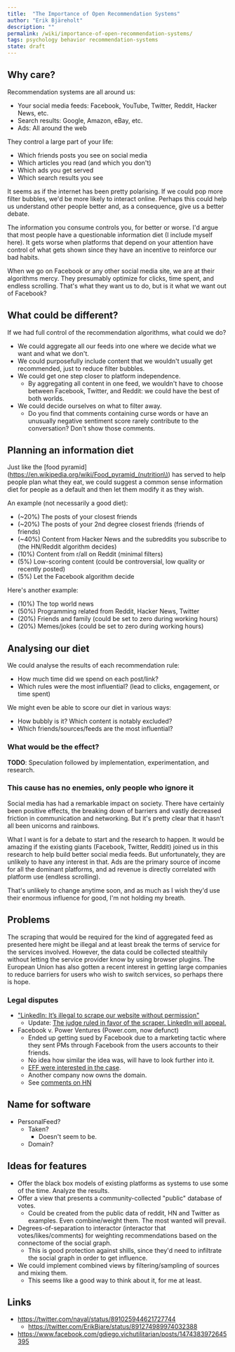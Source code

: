 ```yaml
---
title:  "The Importance of Open Recommendation Systems"
author: "Erik Bjäreholt"
description: ""
permalink: /wiki/importance-of-open-recommendation-systems/
tags: psychology behavior recommendation-systems
state: draft
---
```


<!-- TODO: Reference "Decentralized Social Networks Won't Work" - https://news.ycombinator.com/item?id=15244596 -->
<!-- TODO: Add note that recommendation systems are reinforcing clickbait -->

## Why care? 

Recommendation systems are all around us:

 - Your social media feeds: Facebook, YouTube, Twitter, Reddit, Hacker News, etc.
 - Search results: Google, Amazon, eBay, etc.
 - Ads: All around the web

They control a large part of your life:

 - Which friends posts you see on social media
 - Which articles you read (and which you don't)
 - Which ads you get served
 - Which search results you see

It seems as if the internet has been pretty polarising. If we could pop more filter bubbles, we'd be more likely to interact online. Perhaps this could help us understand other people better and, as a consequence, give us a better debate.

The information you consume controls you, for better or worse. I'd argue that most people have a questionable information diet (I include myself here). It gets worse when platforms that depend on your attention have control of what gets shown since they have an incentive to reinforce our bad habits.

When we go on Facebook or any other social media site, we are at their algorithms mercy. They presumably optimize for clicks, time spent, and endless scrolling. That's what they want us to do, but is it what we want out of Facebook?

## What could be different?

If we had full control of the recommendation algorithms, what could we do?

 - We could aggregate all our feeds into one where we decide what we want and what we don't.
 - We could purposefully include content that we wouldn't usually get recommended, just to reduce filter bubbles.
 - We could get one step closer to platform independence. 
   - By aggregating all content in one feed, we wouldn't have to choose between Facebook, Twitter, and Reddit: we could have the best of both worlds.
 - We could decide ourselves on what to filter away. 
   - Do you find that comments containing curse words or have an unusually negative sentiment score rarely contribute to the conversation? Don't show those comments.

## Planning an information diet

Just like the [food pyramid](https://en.wikipedia.org/wiki/Food_pyramid_(nutrition\)) has served to help people plan what they eat, we could suggest a common sense information diet for people as a default and then let them modify it as they wish.

An example (not necessarily a good diet):

 - (~20%) The posts of your closest friends
 - (~20%) The posts of your 2nd degree closest friends (friends of friends)
 - (~40%) Content from Hacker News and the subreddits you subscribe to (the HN/Reddit algorithm decides)
 - (10%) Content from r/all on Reddit  (minimal filters)
 - (5%) Low-scoring content (could be controversial, low quality or recently posted)
 - (5%) Let the Facebook algorithm decide

Here's another example:

 - (10%) The top world news
 - (50%) Programming related from Reddit, Hacker News, Twitter
 - (20%) Friends and family  (could be set to zero during working hours)
 - (20%) Memes/jokes  (could be set to zero during working hours)

## Analysing our diet

We could analyse the results of each recommendation rule:

 - How much time did we spend on each post/link? <!-- ActivityWatch could help with collecting click-data and measure engagement time -->
 - Which rules were the most influential? (lead to clicks, engagement, or time spent)

We might even be able to score our diet in various ways:

 - How bubbly is it? Which content is notably excluded?
 - Which friends/sources/feeds are the most influential?

### What would be the effect?

**TODO**: Speculation followed by implementation, experimentation, and research.

### This cause has no enemies, only people who ignore it

Social media has had a remarkable impact on society. There have certainly been positive effects, the breaking down of barriers and vastly decreased friction in communication and networking. But it's pretty clear that it hasn't all been unicorns and rainbows.

What I want is for a debate to start and the research to happen. It would be amazing if the existing giants (Facebook, Twitter, Reddit) joined us in this research to help build better social media feeds. But unfortunately, they are unlikely to have any interest in that. Ads are the primary source of income for all the dominant platforms, and ad revenue is directly correlated with platform use (endless scrolling). 

That's unlikely to change anytime soon, and as much as I wish they'd use their enormous influence for good, I'm not holding my breath.

## Problems 

The scraping that would be required for the kind of aggregated feed as presented here might be illegal and at least break the terms of service for the services involved. However, the data could be collected stealthily without letting the service provider know by using browser plugins. The European Union has also gotten a recent interest in getting large companies to reduce barriers for users who wish to switch services, so perhaps there is hope.

### Legal disputes

 - ["LinkedIn: It’s illegal to scrape our website without permission"](https://news.ycombinator.com/item?id=14891301)
    - Update: [The judge ruled in favor of the scraper. LinkedIn will appeal.](https://news.ycombinator.com/item?id=15012883)
 - Facebook v. Power Ventures (Power.com, now defunct)
   - Ended up getting sued by Facebook due to a marketing tactic where they sent PMs through Facebook from the users accounts to their friends. 
   - No idea how similar the idea was, will have to look further into it.
   - [EFF were interested in the case](https://www.eff.org/cases/facebook-v-power-ventures).
   - Another company now owns the domain. 
   - See [comments on HN](https://news.ycombinator.com/item?id=14891301)

## Name for software

 - PersonalFeed? 
   - Taken?
      - Doesn't seem to be. 
   - Domain?

## Ideas for features

 - Offer the black box models of existing platforms as systems to use some of the time. Analyze the results.
 - Offer a view that presents a community-collected "public" database of votes.
   - Could be created from the public data of reddit, HN and Twitter as examples. Even combine/weight them. The most wanted will prevail.
 - Degrees-of-separation to interactor (interactor that votes/likes/comments) for weighting recommendations based on the connectome of the social graph. 
   - This is good protection against shills, since they'd need to infiltrate the social graph in order to get influence.
 - We could implement combined views by filtering/sampling of sources and mixing them. 
   - This seems like a good way to think about it, for me at least.

## Links

<!-- TODO: Twitter iframe for these tweets and add discussion around them inline -->

 - https://twitter.com/naval/status/891025944621727744
    - https://twitter.com/ErikBjare/status/891274989974032388
 - https://www.facebook.com/gdiego.vichutilitarian/posts/1474383972645395


<!--
## Am I crazy or right?

The craziest of the crazy ideas end up being those that turn out to be right against consensus/the status quo/. Because, in hindsight, it turns out it was not the idea that was crazy, it was us for believing so.

Not sure if I'm right but it's pretty damn crazy if true. 

This is why this is a draft. Careful criticism appreciated.


## Related articles

 - [Good software](/wiki/long-software)

## Read more

-->
